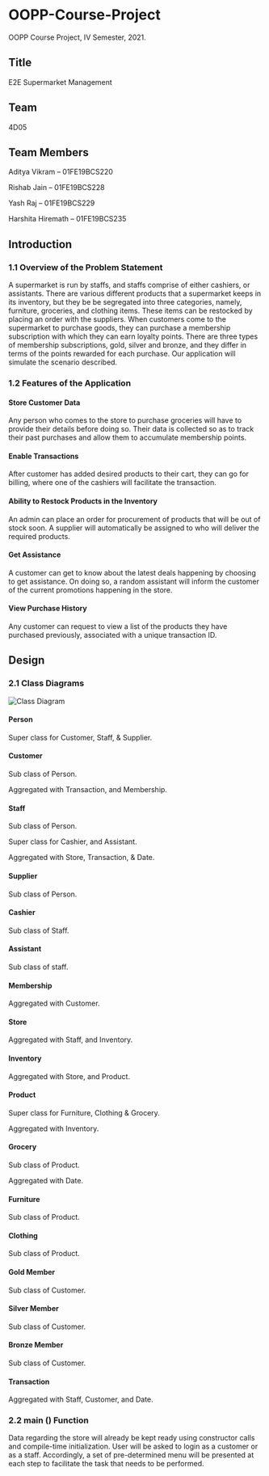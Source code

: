 # OOPP-Course-Project
OOPP Course Project, IV Semester, 2021.

## Title

E2E Supermarket Management

## Team

4D05

## Team Members

Aditya Vikram – 01FE19BCS220

Rishab Jain – 01FE19BCS228

Yash Raj – 01FE19BCS229

Harshita Hiremath – 01FE19BCS235

## Introduction

###  1.1 Overview of the Problem Statement

A supermarket is run by staffs, and staffs comprise of either cashiers, or assistants. There are various different products that a supermarket keeps in its inventory, but they be be segregated into three categories, namely, furniture, groceries, and clothing items. These items can be restocked by placing an order with the suppliers. When customers come to the supermarket to purchase goods, they can purchase a membership subscription with which they can earn loyalty points. There are three types of membership subscriptions, gold, silver and bronze, and they differ in terms of the points rewarded for each purchase. Our application will simulate the scenario described.

### 1.2 Features of the Application

#### Store Customer Data

Any person who comes to the store to purchase groceries will have to provide their details before doing so. Their data is collected so as to track their past purchases and allow them to accumulate membership points.

#### Enable Transactions

After customer has added desired products to their cart, they can go for billing, where one of the cashiers will facilitate the transaction.

#### Ability to Restock Products in the Inventory

An admin can place an order for procurement of products that will be out of stock soon. A supplier will automatically be assigned to who will deliver the required products. 

#### Get Assistance

A customer can get to know about the latest deals happening by choosing to get assistance. On doing so, a random assistant will inform the customer of the current promotions happening in the store.

####  View Purchase History

Any customer can request to view a list of the products they have purchased previously, associated with a unique transaction ID.

## Design

### 2.1 Class Diagrams
![Class Diagram](https://github.com/justVikram/OOPP-Course-Project/blob/master/Project%20UML%20Diagram.jpeg)

 #### Person

Super class for Customer, Staff, & Supplier.

#### Customer

Sub class of Person.

Aggregated with Transaction, and Membership. 

#### Staff

Sub class of Person.

Super class for Cashier, and Assistant.

Aggregated with Store, Transaction, & Date.

#### Supplier

Sub class of Person.

#### Cashier

Sub class of Staff.

#### Assistant

Sub class of staff.

#### Membership

Aggregated with Customer.

#### Store

Aggregated with Staff, and Inventory.

#### Inventory

Aggregated with Store, and Product.

#### Product

Super class for Furniture, Clothing & Grocery.

Aggregated with Inventory.

#### Grocery

Sub class of Product.

Aggregated with Date.

#### Furniture

Sub class of Product.

#### Clothing

Sub class of Product.

#### Gold Member

Sub class of Customer.

#### Silver Member

Sub class of Customer.

#### Bronze Member

Sub class of Customer.

#### Transaction

Aggregated with Staff, Customer, and Date.

### 2.2 main () Function

Data regarding the store will already be kept ready using constructor calls and compile-time initialization. User will be asked to login as a customer or as a staff. Accordingly, a set of pre-determined menu will be presented at each step to facilitate the task that needs to be performed.
